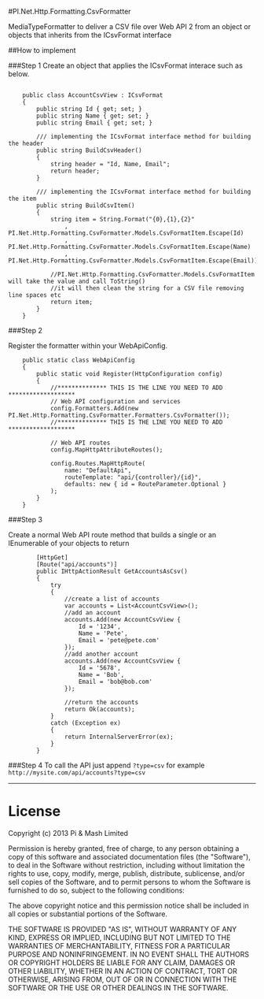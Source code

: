 #PI.Net.Http.Formatting.CsvFormatter

MediaTypeFormatter to deliver a CSV file over Web API 2 from an object or objects that inherits from the ICsvFormat interface

##How to implement

###Step 1
Create an object that applies the ICsvFormat interace such as below.

```

    public class AccountCsvView : ICsvFormat
    {
        public string Id { get; set; }
        public string Name { get; set; }
        public string Email { get; set; }

		/// implementing the ICsvFormat interface method for building the header
        public string BuildCsvHeader()
        {
            string header = "Id, Name, Email";
            return header;
        }

		/// implementing the ICsvFormat interface method for building the item
        public string BuildCsvItem()
        {
            string item = String.Format("{0},{1},{2}"
                , PI.Net.Http.Formatting.CsvFormatter.Models.CsvFormatItem.Escape(Id)
                , PI.Net.Http.Formatting.CsvFormatter.Models.CsvFormatItem.Escape(Name)               
                , PI.Net.Http.Formatting.CsvFormatter.Models.CsvFormatItem.Escape(Email));
				
			//PI.Net.Http.Formatting.CsvFormatter.Models.CsvFormatItem will take the value and call ToString() 
			//it will then clean the string for a CSV file removing line spaces etc
            return item;
        }
    }

```

###Step 2

Register the formatter within your WebApiConfig.

```
    public static class WebApiConfig
    {
        public static void Register(HttpConfiguration config)
        {
			//************** THIS IS THE LINE YOU NEED TO ADD *******************
            // Web API configuration and services
            config.Formatters.Add(new PI.Net.Http.Formatting.CsvFormatter.Formatters.CsvFormatter()); 
			//************** THIS IS THE LINE YOU NEED TO ADD *******************

            // Web API routes
            config.MapHttpAttributeRoutes();

            config.Routes.MapHttpRoute(
                name: "DefaultApi",
                routeTemplate: "api/{controller}/{id}",
                defaults: new { id = RouteParameter.Optional }
            );
        }
    }
```

###Step 3

Create a normal Web API route method that builds a single or an IEnumerable of your objects to return

```
		[HttpGet]
		[Route("api/accounts")]
		public IHttpActionResult GetAccountsAsCsv()
        {
            try
            {
                //create a list of accounts
                var accounts = List<AccountCsvView>();
				//add an account
				accounts.Add(new AccountCsvView {
					Id = '1234',
					Name = 'Pete',
					Email = 'pete@pete.com'
				});
				//add another account
				accounts.Add(new AccountCsvView {
					Id = '5678',
					Name = 'Bob',
					Email = 'bob@bob.com'
				});

				//return the accounts
                return Ok(accounts);
            }
            catch (Exception ex)
            {
                return InternalServerError(ex);
            }
        }
```

###Step 4
To call the API just append ``?type=csv`` for example ``http://mysite.com/api/accounts?type=csv``


***************************************************

# License

Copyright (c) 2013 Pi & Mash Limited

Permission is hereby granted, free of charge, to any person obtaining a copy of this software and associated documentation files (the "Software"), to deal in the Software without restriction, including without limitation the rights to use, copy, modify, merge, publish, distribute, sublicense, and/or sell copies of the Software, and to permit persons to whom the Software is furnished to do so, subject to the following conditions:

The above copyright notice and this permission notice shall be included in all copies or substantial portions of the Software.

THE SOFTWARE IS PROVIDED "AS IS", WITHOUT WARRANTY OF ANY KIND, EXPRESS OR IMPLIED, INCLUDING BUT NOT LIMITED TO THE WARRANTIES OF MERCHANTABILITY, FITNESS FOR A PARTICULAR PURPOSE AND NONINFRINGEMENT. IN NO EVENT SHALL THE AUTHORS OR COPYRIGHT HOLDERS BE LIABLE FOR ANY CLAIM, DAMAGES OR OTHER LIABILITY, WHETHER IN AN ACTION OF CONTRACT, TORT OR OTHERWISE, ARISING FROM, OUT OF OR IN CONNECTION WITH THE SOFTWARE OR THE USE OR OTHER DEALINGS IN THE SOFTWARE.